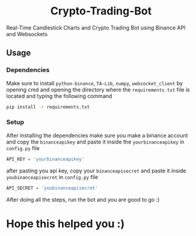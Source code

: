<h1 align=center>
  Crypto-Trading-Bot
</h3>
  
Real-Time Candlestick Charts and Crypto Trading Bot using Binance API and Websockets

## Usage

### Dependencies

Make sure to install `python-binance`, `TA-Lib`, `numpy`, `websocket_client` by opening cmd and opening the directory where the `requirements.txt` file is located and typing the following command
```sh
pip install -r requirements.txt
```

### Setup

After installing the dependencies make sure you make a binance account and copy the `binanceapikey` and paste it inside the `yourbinanceapikey` in `config.py` file
```python
API_KEY = 'yourbinanceapikey'
```
after pasting you api key, copy your `binanceapisecret` and paste it inside `youbinanceapisecret` in `config.py` file
```python
API_SECRET = 'youbinanceapisecret'
```

After doing all the steps, run the bot and you are good to go :)

# Hope this helped you :)
